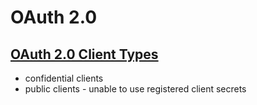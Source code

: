 # OAuth 2.0
## [OAuth 2.0 Client Types](https://oauth.net/2/client-types/)
* confidential clients
* public clients - unable to use registered client secrets
